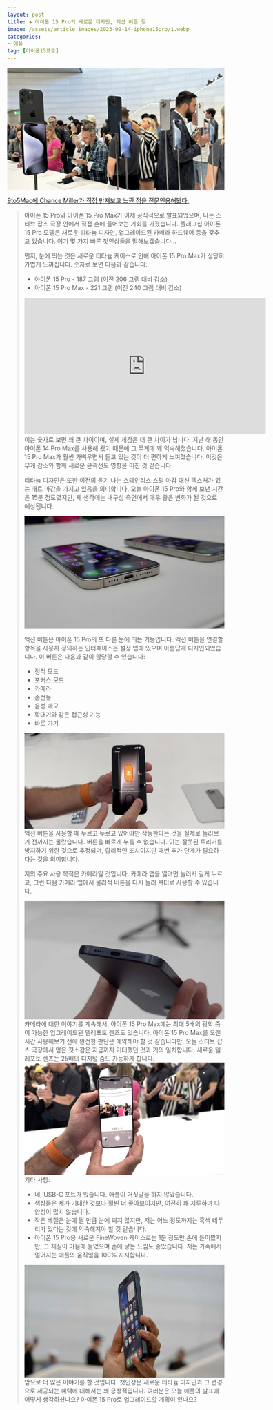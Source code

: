 ```yaml
---
layout: post  
title: ✚ 아이폰 15 Pro의 새로운 디자인, 액션 버튼 등
image: /assets/article_images/2023-09-14-iphone15pro/1.webp
categories:
- 애플
tag: [아이폰15프로]
---
```


<div class="markdown-image">
<img src="/assets/article_images/2023-09-14-iphone15pro/1.webp" alt="" align="middle"/> </div>

[9to5Mac에 Chance Miller가 직접 만져보고 느낀 점을 전문인용해봤다.](https://9to5mac.com/2023/09/12/hands-on-iphone-15-pro-new-design-features/)

>아이폰 15 Pro와 아이폰 15 Pro Max가 이제 공식적으로 발표되었으며, 나는 스티브 잡스 극장 안에서 직접 손에 들어보는 기회를 가졌습니다. 플래그십 아이폰 15 Pro 모델은 새로운 티타늄 디자인, 업그레이드된 카메라 하드웨어 등을 갖추고 있습니다. 여기 몇 가지 빠른 첫인상들을 말해보겠습니다...
>
>먼저, 눈에 띄는 것은 새로운 티타늄 케이스로 인해 아이폰 15 Pro Max가 상당히 가볍게 느껴집니다. 숫자로 보면 다음과 같습니다:
>
> - 아이폰 15 Pro - 187 그램 (이전 206 그램 대비 감소)
> - 아이폰 15 Pro Max - 221 그램 (이전 240 그램 대비 감소)
> <iframe width="560" height="315" src="https://www.youtube.com/embed/IIG4zkOW06A?si=0hpmaTP6BKILtqZF" frameborder="0" allow="autoplay; encrypted-media" allowfullscreen></iframe>
>이는 숫자로 보면 꽤 큰 차이이며, 실제 체감은 더 큰 차이가 납니다. 지난 해 동안 아이폰 14 Pro Max를 사용해 왔기 때문에 그 무게에 꽤 익숙해졌습니다. 아이폰 15 Pro Max가 훨씬 가벼우면서 들고 있는 것이 더 편하게 느껴졌습니다. 이것은 무게 감소와 함께 새로운 윤곽선도 영향을 미친 것 같습니다.
>
>티타늄 디자인은 또한 이전의 윤기 나는 스테인리스 스틸 마감 대신 텍스처가 있는 매트 마감을 가지고 있음을 의미합니다. 오늘 아이폰 15 Pro와 함께 보낸 시간은 15분 정도였지만, 제 생각에는 내구성 측면에서 매우 좋은 변화가 될 것으로 예상됩니다.
>
> <div class="markdown-image">
> <img src="/assets/article_images/2023-09-14-iphone15pro/2.webp" alt="" align="middle"/> </div>
>
>액션 버튼은 아이폰 15 Pro의 또 다른 눈에 띄는 기능입니다. 액션 버튼을 연결할 항목을 사용자 정의하는 인터페이스는 설정 앱에 있으며 아름답게 디자인되었습니다. 이 버튼은 다음과 같이 할당할 수 있습니다:
>
> - 정적 모드
> - 포커스 모드
> - 카메라
> - 손전등
> - 음성 메모
> - 확대기와 같은 접근성 기능
> - 바로 가기
> <div class="markdown-image">
> <img src="/assets/article_images/2023-09-14-iphone15pro/3.webp" alt="" align="middle"/> </div>
>액션 버튼을 사용할 때 누르고 누르고 있어야만 작동한다는 것을 실제로 눌러보기 전까지는 몰랐습니다. 버튼을 빠르게 누를 수 없습니다. 이는 잘못된 트리거를 방지하기 위한 것으로 추정되며, 합리적인 조치이지만 매번 추가 단계가 필요하다는 것을 의미합니다.
>
>저의 주요 사용 목적은 카메라일 것입니다. 카메라 앱을 열려면 눌러서 길게 누르고, 그런 다음 카메라 앱에서 물리적 버튼을 다시 눌러 셔터로 사용할 수 있습니다. 
> <div class="markdown-image">
> <img src="/assets/article_images/2023-09-14-iphone15pro/4.jpg" alt="" align="middle"/> </div>
>카메라에 대한 이야기를 계속해서, 아이폰 15 Pro Max에는 최대 5배의 광학 줌이 가능한 업그레이드된 텔레포토 렌즈도 있습니다. 아이폰 15 Pro Max를 오랜 시간 사용해보기 전에 완전한 판단은 예약해야 할 것 같습니다만, 오늘 스티브 잡스 극장에서 얻은 첫소감은 지금까지 기대했던 것과 거의 일치합니다. 새로운 텔레포토 렌즈는 25배의 디지털 줌도 가능하게 합니다.
> <div class="markdown-image">
> <img src="/assets/article_images/2023-09-14-iphone15pro/5.jpg" alt="" align="middle"/> </div>
>기타 사항:
>
> - 네, USB-C 포트가 있습니다. 애플이 거짓말을 하지 않았습니다.
> - 색상들은 제가 기대한 것보다 훨씬 더 좋아보이지만, 여전히 꽤 지루하며 다양성이 많지 않습니다.
> - 작은 베젤은 눈에 띌 만큼 눈에 띄지 않지만, 저는 어느 정도까지는 흑색 테두리가 있다는 것에 익숙해져야 할 것 같습니다.
> - 아이폰 15 Pro용 새로운 FineWoven 케이스로는 1분 정도만 손에 들어봤지만, 그 재질이 마음에 들었으며 손에 닿는 느낌도 좋았습니다. 저는 가죽에서 멀어지는 애플의 움직임을 100% 지지합니다.
> <div class="markdown-image">
> <img src="/assets/article_images/2023-09-14-iphone15pro/6.jpg" alt="" align="middle"/> </div>
> 앞으로 더 많은 이야기를 할 것입니다. 첫인상은 새로운 티타늄 디자인과 그 변경으로 제공되는 혜택에 대해서는 꽤 긍정적입니다.
> 여러분은 오늘 애플의 발표에 어떻게 생각하셨나요? 아이폰 15 Pro로 업그레이드할 계획이 있나요? 